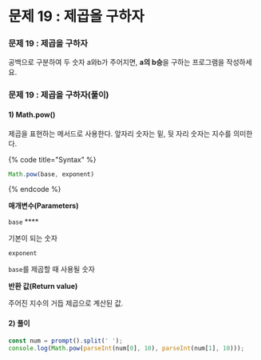# 문제 19 : 제곱을 구하자

### 문제 19 : 제곱을 구하자

공백으로 구분하여 두 숫자 a와b가 주어지면, **a의 b승**을 구하는 프로그램을 작성하세요.

### 문제 19 : 제곱을 구하자\(풀이\)

#### 1\) Math.pow\(\)

제곱을 표현하는 메서드로 사용한다. 앞자리 숫자는 밑, 뒷 자리 숫자는 지수를 의미한다.

{% code title="Syntax" %}
```javascript
Math.pow(base, exponent)
```
{% endcode %}

**매개변수\(Parameters\)**

`base` ****

기본이 되는 숫자

`exponent`

`base`를 제곱할 때 사용될 숫자

**반환 값\(Return value\)**

주어진 지수의 거듭 제곱으로 계산된 값.

#### 2\) 풀이

```javascript
const num = prompt().split(' ');
console.log(Math.pow(parseInt(num[0], 10), parseInt(num[1], 10)));
```



